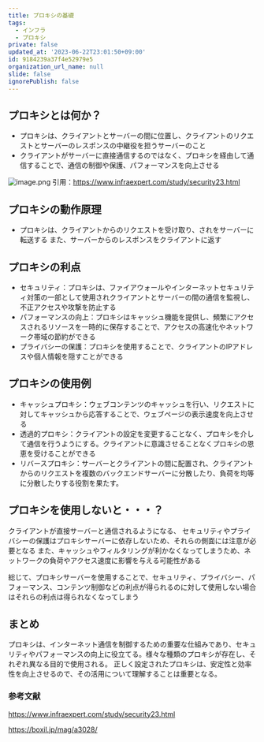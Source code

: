 ```yaml
---
title: プロキシの基礎
tags:
  - インフラ
  - プロキシ
private: false
updated_at: '2023-06-22T23:01:50+09:00'
id: 9184239a37f4e52979e5
organization_url_name: null
slide: false
ignorePublish: false
---
```

## プロキシとは何か？
- プロキシは、クライアントとサーバーの間に位置し、クライアントのリクエストとサーバーのレスポンスの中継役を担うサーバーのこと
- クライアントがサーバーに直接通信するのではなく、プロキシを経由して通信することで、通信の制御や保護、パフォーマンスを向上させる

![image.png](https://qiita-image-store.s3.ap-northeast-1.amazonaws.com/0/282722/01370e09-5542-76bd-99c0-2c4facd529e6.png)
引用：https://www.infraexpert.com/study/security23.html
## プロキシの動作原理
- プロキシは、クライアントからのリクエストを受け取り、されをサーバーに転送する
また、サーバーからのレスポンスをクライアントに返す
## プロキシの利点
- セキュリティ：プロキシは、ファイアウォールやインターネットセキュリティ対策の一部として使用されクライアントとサーバーの間の通信を監視し、不正アクセスや攻撃を防止する
- パフォーマンスの向上：プロキシはキャッシュ機能を提供し、頻繁にアクセスされるリソースを一時的に保存することで、アクセスの高速化やネットワーク帯域の節約ができる
- プライバシーの保護：プロキシを使用することで、クライアントのIPアドレスや個人情報を隠すことができる
## プロキシの使用例
- キャッシュプロキシ：ウェブコンテンツのキャッシュを行い、リクエストに対してキャッシュから応答することで、ウェブページの表示速度を向上させる
- 透過的プロキシ：クライアントの設定を変更することなく、プロキシを介して通信を行うようにする。クライアントに意識させることなくプロキシの恩恵を受けることができる
- リバースプロキシ：サーバーとクライアントの間に配置され、クライアントからのリクエストを複数のバックエンドサーバーに分散したり、負荷を均等に分散したりする役割を果たす。
## プロキシを使用しないと・・・？
クライアントが直接サーバーと通信されるようになる、
セキュリティやプライバシーの保護はプロキシサーバーに依存しないため、それらの側面には注意が必要となる
また、キャッシュやフィルタリングが利かなくなってしまうため、ネットワークの負荷やアクセス速度に影響を与える可能性がある

総じて、プロキシサーバーを使用することで、セキュリティ、プライバシー、パフォーマンス、コンテンツ制御などの利点が得られるのに対して使用しない場合はそれらの利点は得られなくなってしまう

## まとめ
プロキシは、インターネット通信を制御するための重要な仕組みであり、セキュリティやパフォーマンスの向上に役立てる。様々な種類のプロキシが存在し、それぞれ異なる目的で使用される。
正しく設定されたプロキシは、安定性と効率性を向上させるので、その活用について理解することは重要となる。


### 参考文献
https://www.infraexpert.com/study/security23.html

https://boxil.jp/mag/a3028/

